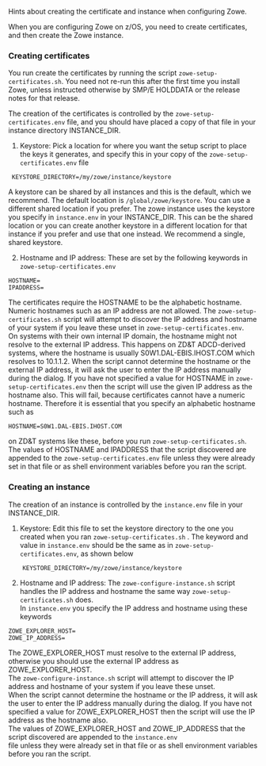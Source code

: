 Hints about creating the certificate and instance when configuring Zowe.

When you are configuring Zowe on z/OS, you need to create certificates, and then create the Zowe instance.

### Creating certificates

You run create the certificates by running the script `zowe-setup-certificates.sh`.  You need not re-run this after the first time you install Zowe, unless instructed otherwise by SMP/E HOLDDATA or the release notes for that release.

The creation of the certificates is controlled by the `zowe-setup-certificates.env` file, and you should have placed a copy of that file in your instance directory INSTANCE_DIR.  
1.	 Keystore: Pick a location for where you want the setup script to place the keys it generates, and specify this in your copy of the  `zowe-setup-certificates.env` file
```
 KEYSTORE_DIRECTORY=/my/zowe/instance/keystore
```
A keystore can be shared by all instances and this is the default, which we recommend.  The default location is `/global/zowe/keystore`. You can use a different shared location if you prefer.  The zowe instance uses the keystore you specify in `instance.env` in your INSTANCE_DIR.  This can be the shared location or you can create another keystore in a different location for that instance if you prefer and use that one instead.  We recommend a single, shared keystore.    

2.	Hostname and IP address: These are set by the following keywords in `zowe-setup-certificates.env`
```
HOSTNAME= 
IPADDRESS=
```
The certificates require the HOSTNAME to be the alphabetic hostname.  Numeric hostnames such as an IP address are not allowed.
The `zowe-setup-certificates.sh` script will attempt to discover the IP address and hostname of your system if you leave these unset in `zowe-setup-certificates.env`.  
On systems with their own internal IP domain, the hostname might not resolve to the external IP address.  This happens on ZD&T ADCD-derived systems, where the hostname is 
usually S0W1.DAL-EBIS.IHOST.COM which resolves to 10.1.1.2.  When the script cannot determine the hostname or the external IP address, it will ask the user to enter the IP address manually during the dialog.  If 
you have not specified a value for HOSTNAME in `zowe-setup-certificates.env` then the script will use the given IP address as the hostname also.  This will fail, because certificates cannot have a numeric hostname.
Therefore it is essential that you specify an alphabetic hostname such as
```
HOSTNAME=S0W1.DAL-EBIS.IHOST.COM 
```
on ZD&T systems like these, before you run `zowe-setup-certificates.sh`.
The values of HOSTNAME and IPADDRESS that the script discovered are appended to the `zowe-setup-certificates.env` 
file unless they were already set in that file or as shell environment variables before you ran the script.  

### Creating an instance

The creation of an instance is controlled by the `instance.env` file in your INSTANCE_DIR.  
1.	Keystore: Edit this file to set the keystore directory to the one you created when you ran `zowe-setup-certificates.sh` .
The keyword and value in `instance.env`  should be the same as in `zowe-setup-certificates.env`, as shown below
```
 	KEYSTORE_DIRECTORY=/my/zowe/instance/keystore
```

2.	Hostname and IP address:  The ` zowe-configure-instance.sh ` script handles the IP address and hostname the same way `zowe-setup-certificates.sh` does.  
In ` instance.env `  you specify the IP address and hostname using these keywords
```
ZOWE_EXPLORER_HOST=
ZOWE_IP_ADDRESS= 
```
The ZOWE_EXPLORER_HOST must resolve to the external IP address, otherwise you should use the external IP address as ZOWE_EXPLORER_HOST.   
The ` zowe-configure-instance.sh ` script will attempt to discover the IP address and hostname of your system if you leave these unset.  
When the script cannot determine the hostname or the IP address, it will ask the user to enter the IP address manually during the dialog.  If 
you have not specified a value for ZOWE_EXPLORER_HOST then the script will use the IP address as the hostname also.  
The values of ZOWE_EXPLORER_HOST and ZOWE_IP_ADDRESS
that the script discovered are appended to the ` instance.env `  
file unless they were already set in that file or as shell environment variables before you ran the script.  

